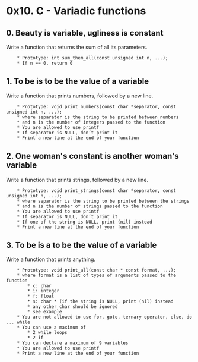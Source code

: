 # 0x10. C - Variadic functions
## 0. Beauty is variable, ugliness is constant
Write a function that returns the sum of all its parameters.

		* Prototype: int sum_them_all(const unsigned int n, ...);
		* If n == 0, return 0
## 1. To be is to be the value of a variable
Write a function that prints numbers, followed by a new line.

		* Prototype: void print_numbers(const char *separator, const unsigned int n, ...);
		* where separator is the string to be printed between numbers
		* and n is the number of integers passed to the function
		* You are allowed to use printf
		* If separator is NULL, don’t print it
		* Print a new line at the end of your function
## 2. One woman's constant is another woman's variable
Write a function that prints strings, followed by a new line.

		* Prototype: void print_strings(const char *separator, const unsigned int n, ...);
		* where separator is the string to be printed between the strings
		* and n is the number of strings passed to the function
		* You are allowed to use printf
		* If separator is NULL, don’t print it
		* If one of the string is NULL, print (nil) instead
		* Print a new line at the end of your function
## 3. To be is a to be the value of a variable
Write a function that prints anything.

		* Prototype: void print_all(const char * const format, ...);
		* where format is a list of types of arguments passed to the function
			* c: char
			* i: integer
			* f: float
			* s: char * (if the string is NULL, print (nil) instead
			* any other char should be ignored
			* see example
		* You are not allowed to use for, goto, ternary operator, else, do ... while
		* You can use a maximum of
			* 2 while loops
			* 2 if
		* You can declare a maximum of 9 variables
		* You are allowed to use printf
		* Print a new line at the end of your function
